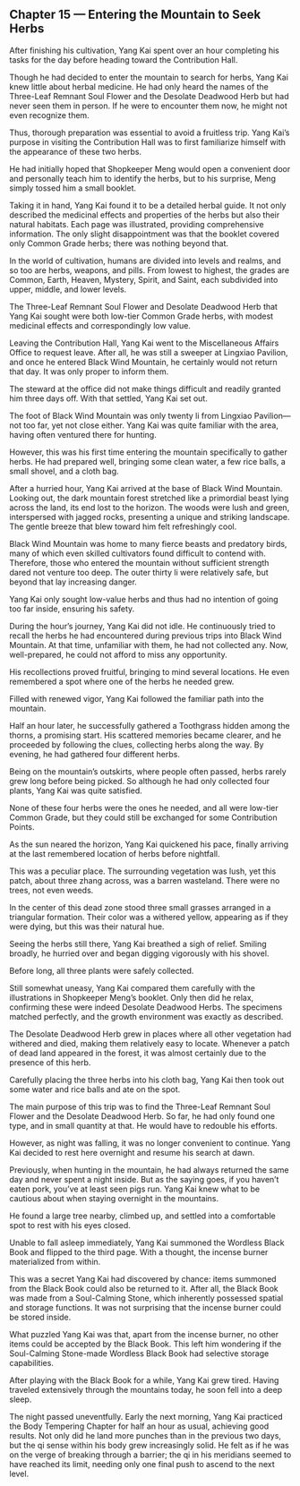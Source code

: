 ## Chapter 15 — Entering the Mountain to Seek Herbs

After finishing his cultivation, Yang Kai spent over an hour completing his tasks for the day before heading toward the Contribution Hall.

Though he had decided to enter the mountain to search for herbs, Yang Kai knew little about herbal medicine. He had only heard the names of the Three-Leaf Remnant Soul Flower and the Desolate Deadwood Herb but had never seen them in person. If he were to encounter them now, he might not even recognize them.

Thus, thorough preparation was essential to avoid a fruitless trip. Yang Kai’s purpose in visiting the Contribution Hall was to first familiarize himself with the appearance of these two herbs.

He had initially hoped that Shopkeeper Meng would open a convenient door and personally teach him to identify the herbs, but to his surprise, Meng simply tossed him a small booklet.

Taking it in hand, Yang Kai found it to be a detailed herbal guide. It not only described the medicinal effects and properties of the herbs but also their natural habitats. Each page was illustrated, providing comprehensive information. The only slight disappointment was that the booklet covered only Common Grade herbs; there was nothing beyond that.

In the world of cultivation, humans are divided into levels and realms, and so too are herbs, weapons, and pills. From lowest to highest, the grades are Common, Earth, Heaven, Mystery, Spirit, and Saint, each subdivided into upper, middle, and lower levels.

The Three-Leaf Remnant Soul Flower and Desolate Deadwood Herb that Yang Kai sought were both low-tier Common Grade herbs, with modest medicinal effects and correspondingly low value.

Leaving the Contribution Hall, Yang Kai went to the Miscellaneous Affairs Office to request leave. After all, he was still a sweeper at Lingxiao Pavilion, and once he entered Black Wind Mountain, he certainly would not return that day. It was only proper to inform them.

The steward at the office did not make things difficult and readily granted him three days off. With that settled, Yang Kai set out.

The foot of Black Wind Mountain was only twenty li from Lingxiao Pavilion—not too far, yet not close either. Yang Kai was quite familiar with the area, having often ventured there for hunting.

However, this was his first time entering the mountain specifically to gather herbs. He had prepared well, bringing some clean water, a few rice balls, a small shovel, and a cloth bag.

After a hurried hour, Yang Kai arrived at the base of Black Wind Mountain. Looking out, the dark mountain forest stretched like a primordial beast lying across the land, its end lost to the horizon. The woods were lush and green, interspersed with jagged rocks, presenting a unique and striking landscape. The gentle breeze that blew toward him felt refreshingly cool.

Black Wind Mountain was home to many fierce beasts and predatory birds, many of which even skilled cultivators found difficult to contend with. Therefore, those who entered the mountain without sufficient strength dared not venture too deep. The outer thirty li were relatively safe, but beyond that lay increasing danger.

Yang Kai only sought low-value herbs and thus had no intention of going too far inside, ensuring his safety.

During the hour’s journey, Yang Kai did not idle. He continuously tried to recall the herbs he had encountered during previous trips into Black Wind Mountain. At that time, unfamiliar with them, he had not collected any. Now, well-prepared, he could not afford to miss any opportunity.

His recollections proved fruitful, bringing to mind several locations. He even remembered a spot where one of the herbs he needed grew.

Filled with renewed vigor, Yang Kai followed the familiar path into the mountain.

Half an hour later, he successfully gathered a Toothgrass hidden among the thorns, a promising start. His scattered memories became clearer, and he proceeded by following the clues, collecting herbs along the way. By evening, he had gathered four different herbs.

Being on the mountain’s outskirts, where people often passed, herbs rarely grew long before being picked. So although he had only collected four plants, Yang Kai was quite satisfied.

None of these four herbs were the ones he needed, and all were low-tier Common Grade, but they could still be exchanged for some Contribution Points.

As the sun neared the horizon, Yang Kai quickened his pace, finally arriving at the last remembered location of herbs before nightfall.

This was a peculiar place. The surrounding vegetation was lush, yet this patch, about three zhang across, was a barren wasteland. There were no trees, not even weeds.

In the center of this dead zone stood three small grasses arranged in a triangular formation. Their color was a withered yellow, appearing as if they were dying, but this was their natural hue.

Seeing the herbs still there, Yang Kai breathed a sigh of relief. Smiling broadly, he hurried over and began digging vigorously with his shovel.

Before long, all three plants were safely collected.

Still somewhat uneasy, Yang Kai compared them carefully with the illustrations in Shopkeeper Meng’s booklet. Only then did he relax, confirming these were indeed Desolate Deadwood Herbs. The specimens matched perfectly, and the growth environment was exactly as described.

The Desolate Deadwood Herb grew in places where all other vegetation had withered and died, making them relatively easy to locate. Whenever a patch of dead land appeared in the forest, it was almost certainly due to the presence of this herb.

Carefully placing the three herbs into his cloth bag, Yang Kai then took out some water and rice balls and ate on the spot.

The main purpose of this trip was to find the Three-Leaf Remnant Soul Flower and the Desolate Deadwood Herb. So far, he had only found one type, and in small quantity at that. He would have to redouble his efforts.

However, as night was falling, it was no longer convenient to continue. Yang Kai decided to rest here overnight and resume his search at dawn.

Previously, when hunting in the mountain, he had always returned the same day and never spent a night inside. But as the saying goes, if you haven’t eaten pork, you’ve at least seen pigs run. Yang Kai knew what to be cautious about when staying overnight in the mountains.

He found a large tree nearby, climbed up, and settled into a comfortable spot to rest with his eyes closed.

Unable to fall asleep immediately, Yang Kai summoned the Wordless Black Book and flipped to the third page. With a thought, the incense burner materialized from within.

This was a secret Yang Kai had discovered by chance: items summoned from the Black Book could also be returned to it. After all, the Black Book was made from a Soul-Calming Stone, which inherently possessed spatial and storage functions. It was not surprising that the incense burner could be stored inside.

What puzzled Yang Kai was that, apart from the incense burner, no other items could be accepted by the Black Book. This left him wondering if the Soul-Calming Stone-made Wordless Black Book had selective storage capabilities.

After playing with the Black Book for a while, Yang Kai grew tired. Having traveled extensively through the mountains today, he soon fell into a deep sleep.

The night passed uneventfully. Early the next morning, Yang Kai practiced the Body Tempering Chapter for half an hour as usual, achieving good results. Not only did he land more punches than in the previous two days, but the qi sense within his body grew increasingly solid. He felt as if he was on the verge of breaking through a barrier; the qi in his meridians seemed to have reached its limit, needing only one final push to ascend to the next level.